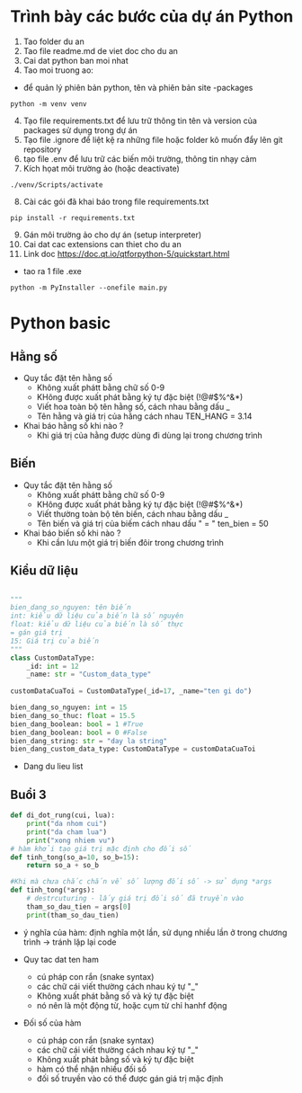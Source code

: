 # Trình bày các bước của dự án Python
1. Tao folder du an
2. Tao file readme.md de viet doc cho du an
3. Cai dat python ban moi nhat
4. Tao moi truong ao: 
- để quản lý phiên bản python, tên và phiên bản site -packages
```commandline
python -m venv venv
``` 
4. Tạo file requirements.txt để lưu trữ thông tin tên và version của packages sử dụng trong dự án
5. Tạo file .ignore để liệt kệ ra những file hoặc folder kô muốn đẩy lên git repository
6. tạo file .env để lưu trữ các biến môi trường, thông tin nhạy cảm
7. Kích họat môi trường ảo (hoặc deactivate)
```commandline
./venv/Scripts/activate
```
8. Cài các gói đã khai báo trong file requirements.txt
```commandline
pip install -r requirements.txt
```
9. Gán môi trường ảo cho dự án (setup interpreter)
10. Cai dat cac extensions can thiet cho du an
11. Link doc https://doc.qt.io/qtforpython-5/quickstart.html
- tao ra 1 file .exe 
```commandline
python -m PyInstaller --onefile main.py
```

# Python basic
## Hằng số
- Quy tắc đặt tên hằng số
    + Không xuất phátt bằng chữ số 0-9
    + KHông được xuất phát bằng ký tự đặc biệt (!@#$%^&*)
    + Viết hoa toàn bộ tên hằng số, cách nhau bằng dấu _
    + Tên hằng và giá trị của hằng cách nhau TEN_HANG = 3.14
- Khai báo hằng số khi nào ?
    + Khi giá trị của hằng được dùng đi dùng lại trong chương trình

## Biến 
- Quy tắc đặt tên hằng số
    + Không xuất phátt bằng chữ số 0-9
    + KHông được xuất phát bằng ký tự đặc biệt (!@#$%^&*)
    + Viết thường toàn bộ tên biến, cách nhau bằng dấu _
    + Tên biến và giá trị của biếm cách nhau dấu " = " ten_bien = 50 
- Khai báo biến số khi nào ?
    + Khi cần lưu một giá trị biến đôir trong chương trình

## Kiểu dữ liệu
```python

"""
bien_dang_so_nguyen: tên biến
int: kiểu dữ liệu của biến là số nguyên
float: kiểu dữ liệu của biến là số thực
= gán giá trị
15: Giá trị của biến
"""
class CustomDataType:
    _id: int = 12
    _name: str = "Custom_data_type"
    
customDataCuaToi = CustomDataType(_id=17, _name="ten gi do")

bien_dang_so_nguyen: int = 15
bien_dang_so_thuc: float = 15.5
bien_dang_boolean: bool = 1 #True
bien_dang_boolean: bool = 0 #False
bien_dang_string: str = "day la string"
bien_dang_custom_data_type: CustomDataType = customDataCuaToi

```

- Dang du lieu list


## Buổi 3
```python
def di_dot_rung(cui, lua):
    print("da nhom cui")
    print("da cham lua")
    print("xong nhiem vu")
# hàm khởi tạo giá trị mặc định cho đối số
def tinh_tong(so_a=10, so_b=15):
    return so_a + so_b

#Khi mà chưa chắc chắn về số lượng đối số -> sử dụng *args
def tinh_tong(*args):
    # destrcuturing - lấy giá trị đối số đã truyền vào 
    tham_so_dau_tien = args[0]
    print(tham_so_dau_tien)


```
- ý nghĩa của hàm: định nghĩa một lần, sử dụng nhiều lần ở trong chương trình -> tránh lặp lại code
- Quy tac dat ten ham 
    + cú pháp con rắn (snake syntax)
    + các chữ cái viết thường cách nhau ký tự "_"
    + Không xuất phát bằng số và ký tự đặc biệt
    + nó nên là một động từ, hoặc cụm từ chỉ hanhf động 

- Đối số của hàm
    + cú pháp con rắn (snake syntax)
    + các chữ cái viết thường cách nhau ký tự "_"
    + Không xuất phát bằng số và ký tự đặc biệt
    + hàm có thể nhận nhiều đối số
    + đối số truyền vào có thể được gán giá trị mặc định
